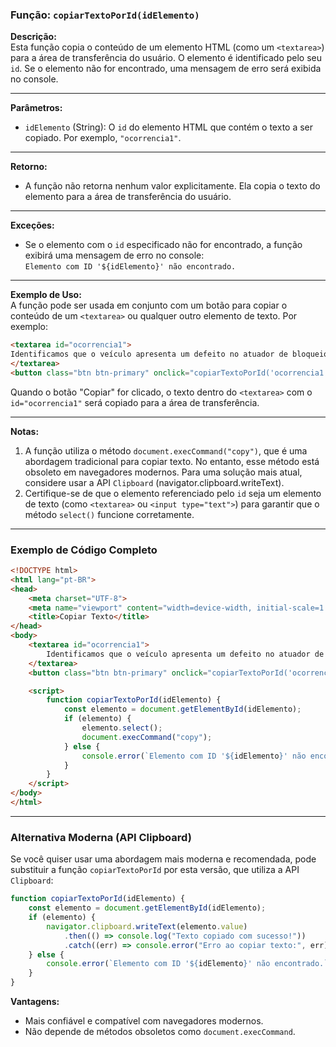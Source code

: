 
### Função: `copiarTextoPorId(idElemento)`

**Descrição:**  
Esta função copia o conteúdo de um elemento HTML (como um `<textarea>`) para a área de transferência do usuário. O elemento é identificado pelo seu `id`. Se o elemento não for encontrado, uma mensagem de erro será exibida no console.

---

**Parâmetros:**  
- `idElemento` (String): O `id` do elemento HTML que contém o texto a ser copiado. Por exemplo, `"ocorrencia1"`.

---

**Retorno:**  
- A função não retorna nenhum valor explicitamente. Ela copia o texto do elemento para a área de transferência do usuário.

---

**Exceções:**  
- Se o elemento com o `id` especificado não for encontrado, a função exibirá uma mensagem de erro no console:  
  `Elemento com ID '${idElemento}' não encontrado.`

---

**Exemplo de Uso:**  
A função pode ser usada em conjunto com um botão para copiar o conteúdo de um `<textarea>` ou qualquer outro elemento de texto. Por exemplo:

```html
<textarea id="ocorrencia1">
Identificamos que o veículo apresenta um defeito no atuador de bloqueio...
</textarea>
<button class="btn btn-primary" onclick="copiarTextoPorId('ocorrencia1')">Copiar</button>
```

Quando o botão "Copiar" for clicado, o texto dentro do `<textarea>` com o `id="ocorrencia1"` será copiado para a área de transferência.

---

**Notas:**  
1. A função utiliza o método `document.execCommand("copy")`, que é uma abordagem tradicional para copiar texto. No entanto, esse método está obsoleto em navegadores modernos. Para uma solução mais atual, considere usar a API `Clipboard` (navigator.clipboard.writeText).
2. Certifique-se de que o elemento referenciado pelo `id` seja um elemento de texto (como `<textarea>` ou `<input type="text">`) para garantir que o método `select()` funcione corretamente.

---

### Exemplo de Código Completo

```html
<!DOCTYPE html>
<html lang="pt-BR">
<head>
    <meta charset="UTF-8">
    <meta name="viewport" content="width=device-width, initial-scale=1.0">
    <title>Copiar Texto</title>
</head>
<body>
    <textarea id="ocorrencia1">
        Identificamos que o veículo apresenta um defeito no atuador de bloqueio...
    </textarea>
    <button class="btn btn-primary" onclick="copiarTextoPorId('ocorrencia1')">Copiar</button>

    <script>
        function copiarTextoPorId(idElemento) {
            const elemento = document.getElementById(idElemento);
            if (elemento) {
                elemento.select();
                document.execCommand("copy");
            } else {
                console.error(`Elemento com ID '${idElemento}' não encontrado.`);
            }
        }
    </script>
</body>
</html>
```

---

### Alternativa Moderna (API Clipboard)

Se você quiser usar uma abordagem mais moderna e recomendada, pode substituir a função `copiarTextoPorId` por esta versão, que utiliza a API `Clipboard`:

```javascript
function copiarTextoPorId(idElemento) {
    const elemento = document.getElementById(idElemento);
    if (elemento) {
        navigator.clipboard.writeText(elemento.value)
            .then(() => console.log("Texto copiado com sucesso!"))
            .catch((err) => console.error("Erro ao copiar texto:", err));
    } else {
        console.error(`Elemento com ID '${idElemento}' não encontrado.`);
    }
}
```

**Vantagens:**  
- Mais confiável e compatível com navegadores modernos.
- Não depende de métodos obsoletos como `document.execCommand`.

